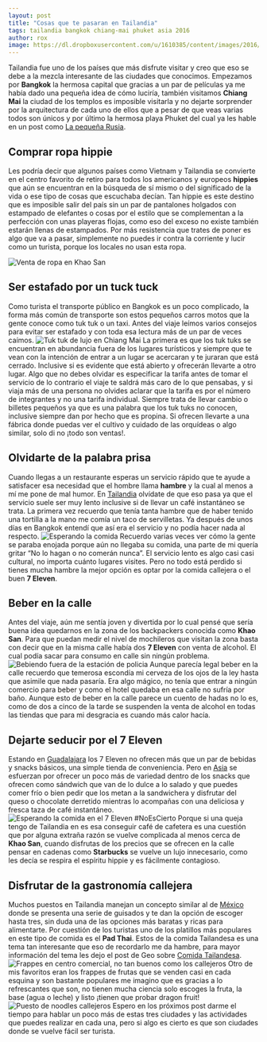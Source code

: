 ```yaml
---
layout: post
title: "Cosas que te pasaran en Tailandia"
tags: tailandia bangkok chiang-mai phuket asia 2016
author: rox
image: https://dl.dropboxusercontent.com/u/1610385/content/images/2016/09/IMG_7788.JPG
---
```

Tailandia fue uno de los países que más disfrute visitar y creo que eso se debe a la mezcla interesante de las ciudades que conocimos. Empezamos por **Bangkok** la hermosa capital que gracias a un par de películas ya me había dado una pequeña idea de cómo luciría, también visitamos **Chiang Mai** la ciudad de los templos es imposible visitarla y no dejarte sorprender por la arquitectura de cada uno de ellos que a pesar de que veas varias todos son únicos  y por último la hermosa playa Phuket del cual ya les hable en un post como [La pequeña Rusia](/phuket-la-pequena-rusa/).

## Comprar ropa hippie
Les podría decir que algunos países como Vietnam y Tailandia se convierte en el centro favorito de retiro para todos los americanos y europeos **hippies** que aún se encuentran en la búsqueda de sí mismo o del significado de la vida o ese tipo de cosas que escuchaba decían. Tan hippie es este destino que es imposible salir del país sin un par de pantalones holgados con estampado de elefantes o cosas por el estilo que se complementan a la perfección con unas playeras flojas,  como eso del exceso no existe también estarán llenas de  estampados. Por más resistencia que trates de poner es algo que va a pasar, simplemente no puedes ir contra la corriente y lucir como un turista, porque los locales no usan esta ropa.

![Venta de ropa en Khao San](https://dl.dropboxusercontent.com/u/1610385/content/images/2016/09/IMG_7330.JPG)

## Ser estafado por un tuck tuck
Como turista el transporte público en Bangkok es un poco complicado, la forma más común de transporte son estos pequeños carros motos que la gente conoce como tuk tuk o un taxi. Antes del viaje leímos varios consejos para evitar ser estafado y con toda esa lectura más de un par de veces caímos.
![Tuk tuk de lujo en Chiang Mai](https://dl.dropboxusercontent.com/u/1610385/content/images/2016/09/IMG_7879.JPG)
La primera es que los tuk tuks se encuentran en abundancia fuera de los lugares turísticos y siempre que te vean con la intención de entrar a un lugar se acercaran y te juraran que está cerrado. Inclusive si es evidente que está abierto y ofrecerán llevarte a otro lugar.
Algo que no debes olvidar es especificar la tarifa antes de tomar el servicio de lo contrario el viaje te saldrá más caro de lo que pensabas, y si viaja más de una persona no olvides aclarar que la tarifa es por el número de integrantes y no una tarifa individual.
Siempre trata de llevar cambio o billetes pequeños ya que es una palabra que  los tuk tuks no conocen, inclusive siempre dan por hecho que es propina.
Si ofrecen llevarte a una fábrica donde puedas ver el cultivo y cuidado de las orquídeas o algo similar, solo di no ¡todo son ventas!.

## Olvidarte de la palabra prisa 
Cuando llegas a un restaurante esperas un servicio rápido que te ayude a satisfacer esa necesidad que el hombre llama **hambre** y la cual al menos a mí me pone de mal humor. En [Tailandia](/tag/tailandia) olvídate de que eso pasa ya que el servicio suele ser muy lento inclusive si de llevar un café instantáneo se trata. La primera vez recuerdo que tenía tanta hambre que de haber tenido una tortilla a la mano me comía un taco de servilletas. Ya después de unos días en Bangkok entendí que así era el servicio y no podía hacer nada al respecto. 
![Esperando la comida](https://dl.dropboxusercontent.com/u/1610385/content/images/2016/09/IMG_8138.JPG)
Recuerdo varias veces ver cómo la gente se paraba enojada porque aún no llegaba su comida, una parte de mi quería gritar “No lo hagan o no comerán nunca”. El servicio lento  es algo casi casi cultural, no importa cuánto lugares visites.  Pero no todo está perdido si tienes mucha hambre la mejor opción es optar por la comida callejera o el  buen **7 Eleven**.
## Beber en la calle
Antes del viaje, aún me sentía joven y divertida por lo cual  pensé que sería buena idea quedarnos en la zona de los backpackers conocida como **Khao San**. Para  que puedan medir el nivel de mochileros que visitan la zona basta con decir que en la misma calle había dos **7 Eleven** con venta de alcohol. El cual podía sacar para consumo en calle sin ningún problema. 
![Bebiendo fuera de la estación de policia](https://dl.dropboxusercontent.com/u/1610385/content/images/2016/09/IMG_7326.JPG)
Aunque parecía legal beber en la calle recuerdo que temerosa escondía mi cerveza de los ojos de la ley hasta que asimile que nada pasaría. Era algo mágico, no tenía que entrar a ningún comercio para beber y como el hotel quedaba en esa calle no sufría por baño. Aunque esto de beber en la calle parece un cuento de hadas no lo es, como de dos a cinco de la tarde se suspenden la venta de alcohol en todas las tiendas que para mi desgracia es cuando más calor hacía. 
## Dejarte seducir por el 7 Eleven
Estando en [Guadalajara](/tag/guadalajara) los 7 Eleven no ofrecen más que un par de bebidas y snacks básicos, una simple tienda de conveniencia. Pero en [Asia](/tag/asia) se esfuerzan por ofrecer un poco más de variedad dentro de los snacks que ofrecen como sándwich que van de lo dulce a lo salado y que puedes comer frío o bien pedir que los metan a la sandwichera y disfrutar del queso o chocolate derretido mientras lo acompañas con una deliciosa y fresca taza de café instantáneo. 
![Esperando la comida en el 7 Eleven #NoEsCierto](https://dl.dropboxusercontent.com/u/1610385/content/images/2016/09/IMG_7466.JPG)
Porque si una queja tengo de Tailandia en es esa conseguir café de cafetera es una cuestión que por alguna extraña razón se vuelve complicada al menos cerca de **Khao San**, cuando disfrutas de los precios que se ofrecen en la calle pensar en cadenas como **Starbucks** se vuelve un lujo innecesario, como les decía se respira el espíritu hippie y es fácilmente contagioso.
## Disfrutar de la gastronomía callejera
Muchos puestos en Tailandia manejan un concepto similar al de [México](/tag/mexico) donde se presenta una serie de guisados y te dan la opción de escoger hasta tres, sin duda una de las opciones más baratas y ricas para alimentarte. Por cuestión de los turistas uno de los platillos más populares en este tipo de comida es el **Pad Thai**. Estos de la comida Tailandesa es una tema tan interesante que eso de recordarlo me da hambre,  para mayor información del tema les dejo el post de Geo sobre [Comida Tailandesa](/comida-tailandesa/). 
![Frappes en centro comercial, no tan buenos como los callejeros](https://dl.dropboxusercontent.com/u/1610385/content/images/2016/09/IMG_7412.JPG)
Otro de mis favoritos eran los frappes de frutas que se venden casi en cada esquina y son bastante populares me imagino que es gracias a lo refrescantes que son, no tienen mucha ciencia solo escoges la fruta, la base (agua o leche) y listo ¡tienen que probar dragon fruit!
![Puesto de noodles callejeros](https://dl.dropboxusercontent.com/u/1610385/content/images/2016/09/IMG_7552.JPG)
Espero en los próximos post darme el tiempo para hablar un poco más de estas tres ciudades y las actividades que puedes realizar en cada una, pero si algo es cierto es que son ciudades donde se vuelve fácil ser turista.
